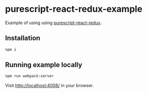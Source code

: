 # purescript-react-redux-example

Example of using using [purescript-react-redux](https://github.com/ethul/purescript-react-redux).

## Installation

```bash
npm i
```

## Running example locally

```bash
npm run webpack:server
```
Visit [http://localhost:4008/](http://localhost:4008/) in your browser.
